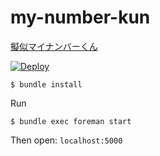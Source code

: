 # my-number-kun

[擬似マイナンバーくん](https://my-number-kun.herokuapp.com/)

[![Deploy](https://www.herokucdn.com/deploy/button.svg)](https://heroku.com/deploy)

```
$ bundle install
```

Run

```
$ bundle exec foreman start
```

Then open: `localhost:5000`
